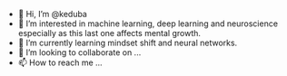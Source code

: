 - 👋 Hi, I’m @keduba
- 👀 I’m interested in machine learning, deep learning and neuroscience especially as this last one affects mental growth.
- 🌱 I’m currently learning mindset shift and neural networks.
- 💞️ I’m looking to collaborate on ...
- 📫 How to reach me ...

<!---
keduba/keduba is a ✨ special ✨ repository because its `README.md` (this file) appears on your GitHub profile.
You can click the Preview link to take a look at your changes.
--->
